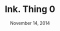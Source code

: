 ---
layout: default
title: Ink. Thing 0
name: Layers and Vectors
date: November 14, 2014
facebookurl: https://www.facebook.com/events/807831749265316/
---